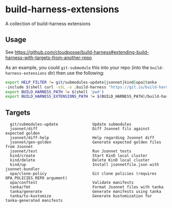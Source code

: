 # build-harness-extensions

A collection of build-harness extensions

## Usage

See https://github.com/cloudposse/build-harness#extending-build-harness-with-targets-from-another-repo


As an example, you could `git-submodule` this into your repo (into the `build-harness-extensions` dir) then use the following:

```sh
export HELP_FILTER ?= git/submodules-update|jsonnet|kind|opa|tanka
-include $(shell curl -sSL -o .build-harness "https://git.io/build-harness"; echo .build-harness)
export BUILD_HARNESS_PATH ?= $(shell 'pwd')
export BUILD_HARNESS_EXTENSIONS_PATH ?= $(BUILD_HARNESS_PATH)/build-harness-extensions
```

## Targets

```
  git/submodules-update               Update submodules
  jsonnet/diff                        Diff Jsonnet fils against expected golden 
  jsonnet/diff-help                   Help regarding Jsonnet diff
  jsonnet/gen-golden                  Generate expected golden files from Jsonnet
  jsonnet/test                        Run Jsonnet tests
  kind/create                         Start KinD local cluster
  kind/delete                         Delete KinD local cluster
  kind/up                             Install jsonnetfile.json with jsonnet-bundler
  opa/clone-policy                    Git clone policies (requires OPA_POLICIES_REPO argument)
  opa/conftest                        Validate manifests
  tanka/fmt                           Format Jsonnet files with tanka
  tanka/generate                      Generate manifests using tanka
  tanka/to-kustomize                  Generate kustomization for tanka-generated manifests
  ```